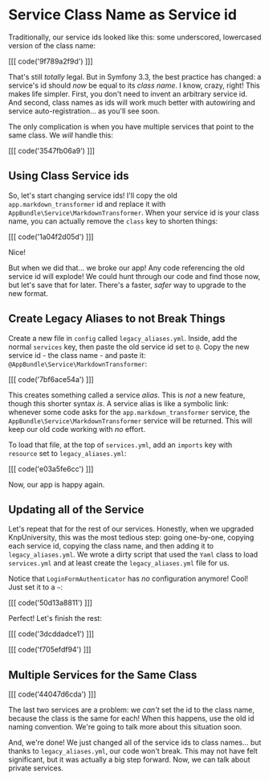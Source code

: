 # Service Class Name as Service id

Traditionally, our service ids looked like this: some underscored, lowercased version
of the class name:

[[[ code('9f789a2f9d') ]]]

That's still *totally* legal. But in Symfony 3.3, the best practice has changed:
a service's id should *now* be equal to its *class name*. I know, crazy, right!
This makes life simpler. First, you don't need to invent an arbitrary service id.
And second, class names as ids will work much better with autowiring and service
auto-registration... as you'll see soon.

The only complication is when you have multiple services that point to the same class.
We *will* handle this:

[[[ code('3547fb06a9') ]]]

## Using Class Service ids

So, let's start changing service ids! I'll copy the old `app.markdown_transformer`
id and replace it with `AppBundle\Service\MarkdownTransformer`. When your service
id is your class name, you can actually remove the `class` key to shorten things:

[[[ code('1a04f2d05d') ]]]

Nice!

But when we did that... we broke our app! Any code referencing the old service
id will explode! We could hunt through our code and find those now, but let's save
that for later. There's a faster, *safer* way to upgrade to the new format.

## Create Legacy Aliases to not Break Things

Create a new file in `config` called `legacy_aliases.yml`. Inside, add the normal
`services` key, then paste the old service id set to `@`. Copy the new service
id - the class name - and paste it: `@AppBundle\Service\MarkdownTransformer`:

[[[ code('7bf6ace54a') ]]]

This creates something called a service *alias*. This is *not* a new feature, though
this shorter syntax *is*. A service alias is like a symbolic link: whenever some code
asks for the `app.markdown_transformer` service, the `AppBundle\Service\MarkdownTransformer`
service will be returned. This will keep our old code working with *no* effort.

To load that file, at the top of `services.yml`, add an `imports` key with
`resource` set to `legacy_aliases.yml`:

[[[ code('e03a5fe6cc') ]]]

Now, our app is happy again.

## Updating all of the Service

Let's repeat that for the rest of our services. Honestly, when we upgraded KnpUniversity,
this was the most tedious step: going one-by-one, copying each service id, copying
the class name, and then adding it to `legacy_aliases.yml`. We wrote a dirty script
that used the `Yaml` class to load `services.yml` and at least create the `legacy_aliases.yml`
file for us.

Notice that `LoginFormAuthenticator` has *no* configuration anymore! Cool! Just set
it to a `~`:

[[[ code('50d13a8811') ]]]

Perfect! Let's finish the rest:

[[[ code('3dcddadce1') ]]]

[[[ code('f705efdf94') ]]]

## Multiple Services for the Same Class

[[[ code('44047d6cda') ]]]

The last two services are a problem: we *can't* set the id to the class name, because
the class is the same for each! When this happens, use the old id naming convention.
We're going to talk more about this situation soon.

And, we're done! We just changed all of the service ids to class names... but thanks
to `legacy_aliases.yml`, our code won't break. This may not have felt significant,
but it was actually a big step forward. Now, we can talk about private services.
